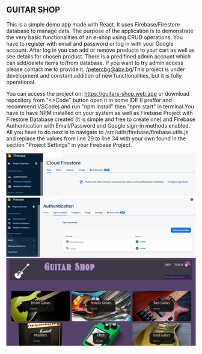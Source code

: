 ## GUITAR SHOP 

This is a simple demo app made with React. It uses Firebase/Firestore database to manage data.
The purpose of the application is to demonstrate the very basic functionalities of an e-shop using CRUD operations.
You have to register with email and password or log in with your Google account. After log in you can
add or remove products to your cart as well as see details for chosen product. There is a predifined
admin account which can add/delete items to/from database. If you want to try admin access please 
contact me to provide it. /petercbg@abv.bg/This project is under development and constant addition
of new functionalities, but it is fully operational.

You can access the project on: https://guitars-shop.web.app
                    or
download repository from "<>Code" button open it in some IDE (I preffer and recommend VSCode)
and run "npm install" then "npm start" in terminal.You have to have NPM installed on your
system as well as Firebase Project with Firestore Database created (it is simple and free to create one)
and Firebase Authentication with Email/Password and Google sign-in methods enabled.
All you have to do next is to navigate to /src/utils/firebase/firebase.utils.js and replace 
the values ​​from line 29 to line 34 with your own found in the section "Project Settings" in your Firebase Project.

![Cloud firestore](firestore.png)
![Authentication](auth.png)
![Home page](home.png)
